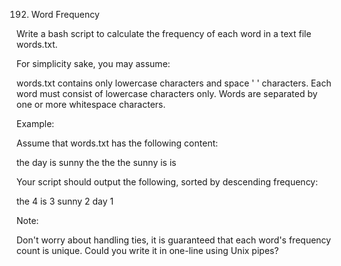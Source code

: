 192. Word Frequency

Write a bash script to calculate the 
frequency
 of each word in a text file words.txt.

For simplicity sake, you may assume:

words.txt contains only lowercase characters and space ' ' characters.
Each word must consist of lowercase characters only.
Words are separated by one or more whitespace characters.

Example:

Assume that words.txt has the following content:

the day is sunny the the
the sunny is is


Your script should output the following, sorted by descending frequency:

the 4
is 3
sunny 2
day 1


Note:

Don't worry about handling ties, it is guaranteed that each word's frequency count is unique.
Could you write it in one-line using Unix pipes?
